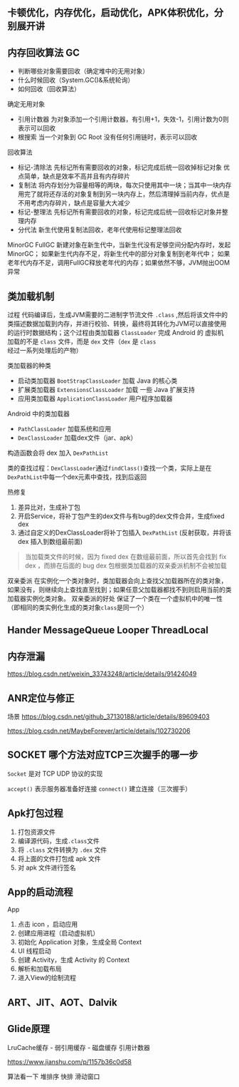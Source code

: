 ## 卡顿优化，内存优化，启动优化，APK体积优化，分别展开讲

## 内存回收算法 GC 

- 判断哪些对象需要回收（确定堆中的无用对象）
- 什么时候回收（System.GC()&系统轮询）
- 如何回收（回收算法）

确定无用对象 

- 引用计数器 为对象添加一个引用计数器，有引用+1，失效-1，引用计数为0则表示可以回收
- 根搜索 当一个对象到 GC Root 没有任何引用链时，表示可以回收

回收算法

- 标记-清除法 先标记所有需要回收的对象，标记完成后统一回收掉标记对象 优点简单，缺点是效率不高并且有内存碎片
- 复制法 将内存划分为容量相等的两块，每次只使用其中一块；当其中一块内存用完了就将还存活的对象复制到另一块内存上，然后清理掉当前内存，优点是不用考虑内存碎片，缺点是容量大大减少
- 标记-整理法 先标记所有需要回收的对象，标记完成后统一回收标记对象并整理内存
- 分代法 新生代使用复制法回收，老年代使用标记整理法回收

MinorGC FullGC
新建对象在新生代中，当新生代没有足够空间分配内存时，发起MinorGC；
如果新生代内存不足，将新生代中的部分对象复制到老年代中；
如果老年代内存不足，调用FullGC释放老年代的内存；如果依然不够，JVM抛出OOM异常

## 类加载机制

过程 代码编译后，生成JVM需要的二进制字节流文件 `.class` ,然后将该文件中的类描述数据加载到内存，并进行校验、转换，最终将其转化为JVM可以直接使用的运行时数据结构；这个过程由类加载器 `ClassLoader` 完成 
Android 的 虚拟机 加载的不是 `class` 文件，而是 `dex` 文件（`dex` 是 `class` 经过一系列处理后的产物）

类加载器的种类
- 启动类加载器 `BootStrapClassLoader` 加载 Java 的核心类
- 扩展类加载器 `ExtensionsClassLoader` 加载 一些 Java 扩展支持
- 应用类加载器 `ApplicationClassLoader` 用户程序加载器

Android 中的类加载器
- `PathClassLoader` 加载系统和应用
- `DexClassLoader` 加载dex文件（jar、apk）

构造函数会将 dex 加入 `DexPathList` 

类的查找过程：`DexClassLoader`通过`findClass()`查找一个类，实际上是在`DexPathList`中每一个dex元素中查找，找到后返回

热修复
1. 差异比对，生成补丁包
2. 开启Service，将补丁包产生的dex文件与有bug的dex文件合并，生成fixed dex
3. 通过自定义的DexClassLoader将补丁包插入 `DexPathList` (反射获取，并将该 dex 插入到数组最前面)

> 当加载类文件的时候，因为 fixed dex 在数组最前面，所以首先会找到 fix dex ，而排在后面的 bug dex 包根据类加载器的双亲委派机制不会被加载

双亲委派 在实例化一个类对象时，类加载器会向上查找父加载器所在的类对象，如果没有，则继续向上查找直至找到；如果任意父加载器都找不到则启用当前的类加载器实例化类对象。
双亲委派的好处 保证了一个类在一个虚拟机中的唯一性（即相同的类实例化生成的类对象`class`是同一个）

## Hander MessageQueue Looper ThreadLocal

## 内存泄漏

https://blog.csdn.net/weixin_33743248/article/details/91424049

## ANR定位与修正

场景 https://blog.csdn.net/github_37130188/article/details/89609403

https://blog.csdn.net/MaybeForever/article/details/102730206

## SOCKET 哪个方法对应TCP三次握手的哪一步

`Socket` 是对 TCP UDP 协议的实现

`accept()` 表示服务器准备好连接
`connect()` 建立连接（三次握手）

## Apk打包过程
1. 打包资源文件
2. 编译源代码，生成`.class`文件
3. 将 `.class` 文件转换为 `.dex` 文件
4. 将上面的文件打包成 apk 文件
5. 对 apk 文件进行签名

## App的启动流程

App 
1. 点击 icon ，启动应用
2. 创建应用进程（启动虚拟机）
3. 初始化 Application 对象，生成全局 Context
4. UI 线程启动
5. 创建 Activity，生成 Activity 的 Context
6. 解析和加载布局
7. 进入View的绘制流程

## ART、JIT、AOT、Dalvik

## Glide原理
LruCache缓存 - 弱引用缓存 - 磁盘缓存
引用计数器

https://www.jianshu.com/p/1157b36c0d58



算法看一下 堆排序 快排 滑动窗口 
